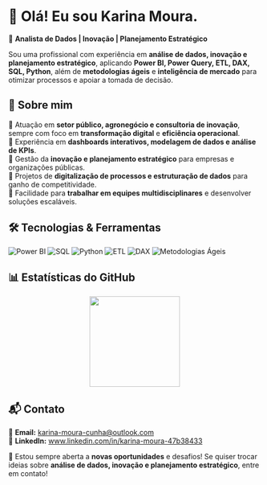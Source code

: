 # 👋 Olá! Eu sou Karina Moura.  

🎯 **Analista de Dados | Inovação | Planejamento Estratégico**  

Sou uma profissional com experiência em **análise de dados, inovação e planejamento estratégico**, aplicando **Power BI, Power Query, ETL, DAX, SQL, Python**, além de **metodologias ágeis** e **inteligência de mercado** para otimizar processos e apoiar a tomada de decisão.

## 🚀 Sobre mim  

🔹 Atuação em **setor público, agronegócio e consultoria de inovação**, sempre com foco em **transformação digital** e **eficiência operacional**.  
🔹 Experiência em **dashboards interativos, modelagem de dados e análise de KPIs**.  
🔹 Gestão da **inovação e planejamento estratégico** para empresas e organizações públicas.  
🔹 Projetos de **digitalização de processos e estruturação de dados** para ganho de competitividade.  
🔹 Facilidade para **trabalhar em equipes multidisciplinares** e desenvolver soluções escaláveis.  

## 🛠️ Tecnologias & Ferramentas  

![Power BI](https://img.shields.io/badge/Power%20BI-F2C811?style=for-the-badge&logo=power-bi&logoColor=black)
![SQL](https://img.shields.io/badge/SQL-CC2927?style=for-the-badge&logo=microsoft-sql-server&logoColor=white)
![Python](https://img.shields.io/badge/Python-3776AB?style=for-the-badge&logo=python&logoColor=white)
![ETL](https://img.shields.io/badge/ETL-FF6F00?style=for-the-badge&logo=data:image/svg+xml;base64,...)
![DAX](https://img.shields.io/badge/DAX-008000?style=for-the-badge&logo=data:image/svg+xml;base64,...)
![Metodologias Ágeis](https://img.shields.io/badge/Metodologias%20Ágeis-29A745?style=for-the-badge&logo=leanpub&logoColor=white)

## 📊 Estatísticas do GitHub  

<div align="center">
  <img height="180em" src="https://github-readme-stats.vercel.app/api?username=karina-moura-cunha2&show_icons=true&theme=dracula"/>
 
</div>

## 📬 Contato  

📩 **Email:** karina-moura-cunha@outlook.com  
💼 **LinkedIn:** www.linkedin.com/in/karina-moura-47b38433 

🔹 Estou sempre aberta a **novas oportunidades** e desafios! Se quiser trocar ideias sobre **análise de dados, inovação e planejamento estratégico**, entre em contato!  


